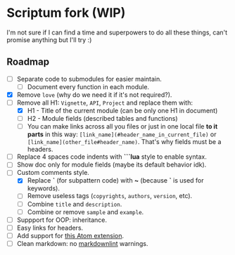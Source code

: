 # Scriptum fork (WIP)

I'm not sure if I can find a time and superpowers to do all these things,
can't promise anything but I'll try :)

## Roadmap

- [ ] Separate code to submodules for easier maintain.
  - [ ] Document every function in each module.
- [x] Remove `love` (why do we need it if it's not required?).
- [ ] Remove all H1: `Vignette`, `API`, `Project` and replace them with:
  - [x] H1 - Title of the current module (can be only one H1 in document)
  - [ ] H2 - Module fields (described tables and functions)
  - [ ] You can make links across all you files or just in one local file
    **to it parts** in this way: `[link_name](#header_name_in_current_file)` or
    `[link_name](other_file#header_name)`. That's why fields must be a headers.
- [ ] Replace 4 spaces code indents with **```lua** style to enable syntax.
- [ ] Show doc only for module fields (maybe its default behavior idk).
- [ ] Custom comments style.
  - [x] Replace **\`** (for subpattern code) with **~**
    (because **`** is used for keywords).
  - [ ] Remove useless tags (`copyrights`, `authors`, `version`, etc).
  - [ ] Combine `title` and `description`.
  - [ ] Combine or remove `sample` and `example`.
- [ ] Suppport for OOP: inheritance.
- [ ] Easy links for headers.
- [ ] Add support for
    [this Atom extension](https://github.com/dapetcu21/atom-autocomplete-lua).
- [ ] Clean markdown: no
    [markdownlint](https://github.com/DavidAnson/markdownlint) warnings.
